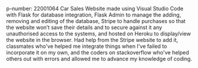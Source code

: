p-number: 22001064
Car Sales Website made using Visual Studio Code with Flask for database integration, Flask Admin to manage the adding, removing and editing of the database, Stripe to handle purchases so that the website won’t save their details and to secure against it any unauthorised access to the systems, and hosted on Heroku to display/view the website in the browser.
Had help from the Stripe website to add it, classmates who've helped me integrate things when I've failed to incorporate it on my own, and the coders on stackoverflow who've helped others out with errors and allowed me to advance my knowledge of coding.
